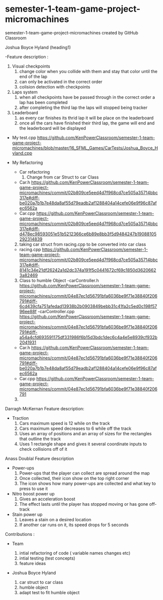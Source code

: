 # semester-1-team-game-project-micromachines
semester-1-team-game-project-micromachines created by GitHub Classroom


Joshua Boyce Hyland (heading1)

-Feature description :
1. Visual checkpoints
    1. change color when you collide with them and stay that color until the end of the lap
    2. can only be activated in the correct order
    3.  colision detection with checkpoints
2. Laps system
    1. when all checkpoints have be passed through in the correct order a lap has been completed
    2. after completing the third lap the laps will stopped being tracker
3. Leaderboard
    1. as every car finishes its thrid lap it will be place on the leaderboard
    2. once all the cars have finished their third lap, the game will end and the leaderboard will be displayed 
 - My test.cpp
 https://github.com/KenPowerClassroom/semester-1-team-game-project-micromachines/blob/master/16_SFML_Games/CarTests/Joshua_Boyce_Hyland.cpp
 - My Refactoring
    - Car refactoring
        1. Change from car Struct to car Class
    - Car.h
    https://github.com/KenPowerClassroom/semester-1-team-game-project-micromachines/commit/02b809ce5eed4d7f968cd7ce505a35714bbc317e#diff-be020a7b1b7e48da8af55d79eadb2af1288404a14cefe06e9f96c87afec6562a
    - Car.cpp
     https://github.com/KenPowerClassroom/semester-1-team-game-project-micromachines/commit/02b809ce5eed4d7f968cd7ce505a35714bbc317e#diff-d478ec98593051e51b5212366ce6b89e8bb3f5d9484247b19088105292314839
    2. taking car struct from racing.cpp to be converted into car class
     - racing.cpp
     https://github.com/KenPowerClassroom/semester-1-team-game-project-micromachines/commit/02b809ce5eed4d7f968cd7ce505a35714bbc317e#diff-8141c34e21df26242a1d2dc374a191f5c0441672cf69c1850d36206623a82469
   
    3. Class to humble Object 
      -carController.h
      https://github.com/KenPowerClassroom/semester-1-team-game-project-micromachines/commit/04e87ec1d56791bfa6036be9f71e38840f206791#diff-6cd439cfa751afedad13938b2b0903849bebb31c41fa2c5ed0c198f5796ee88f
      -carController.cpp
      https://github.com/KenPowerClassroom/semester-1-team-game-project-micromachines/commit/04e87ec1d56791bfa6036be9f71e38840f206791#diff-a54a4cfd693591175df331986f6b15d3bdc1dec6c4a4e5e8939cf932b2041931
      - Car.h
      https://github.com/KenPowerClassroom/semester-1-team-game-project-micromachines/commit/04e87ec1d56791bfa6036be9f71e38840f206791#diff-be020a7b1b7e48da8af55d79eadb2af1288404a14cefe06e9f96c87afec6562a
      - Car.cpp
    https://github.com/KenPowerClassroom/semester-1-team-game-project-micromachines/commit/04e87ec1d56791bfa6036be9f71e38840f206791
    3. 

Darragh McKernan
Feature description: 
- Traction
    1. Cars maximum speed is 12 while on the track
    2. Cars maximum speed decreases to 6 while off the track
    3. Uses an array of positions and an array of sizes for the rectangles
       that outline the track
    4. Uses 1 rectangle shape and gives it several coordinate 
    inputs to check collisions off of it

Anass Doublal
Feature description
- Power-ups
    1. Power-ups that the player can collect are spread around the map
    2. Once collected, their icon show on the top right corner
    3. The icon shows how many power-ups are collected and what key to press to use it
- Nitro boost power up
    1. Gives an acceleration boost 
    2. The effect lasts until the player has stopped moving or has gone off-track
- Stain power up
    1. Leaves a stain on a desired location
    2. If another car runs on it, its speed drops for 5 seconds

Contributions :

- Team
    1. intial refactoring of code ( variable names changes etc)
    2. intial testing (test concepts)
    3. feature ideas

- Joshua Boyce Hyland
    1. car struct to car class
    2. humble object
    3. adapt test to fit humble object 

    


